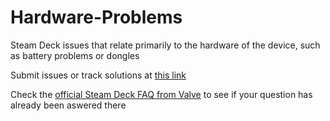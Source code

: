 # Hardware-Problems
Steam Deck issues that relate primarily to the hardware of the device, such as battery problems or dongles

Submit issues or track solutions at [this link](https://github.com/Steam-Deck-Common-Problems-Solutions/Hardware-Problems/issues)

Check the [official Steam Deck FAQ from Valve](https://help.steampowered.com/en/faqs/view/671A-4453-E8D2-323C) to see if your question has already been aswered there
